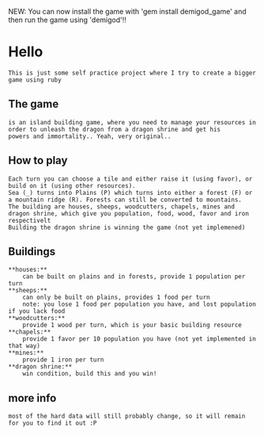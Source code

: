 NEW: You can now install the game with 'gem install demigod_game' and then run the game using 'demigod'!!

Hello
=======================================
    This is just some self practice project where I try to create a bigger game using ruby

The game
--------
    is an island building game, where you need to manage your resources in
    order to unleash the dragon from a dragon shrine and get his
    powers and immortality.. Yeah, very original..

How to play
----------
    Each turn you can choose a tile and either raise it (using favor), or build on it (using other resources).
    Sea (_) turns into Plains (P) which turns into either a forest (F) or a mountain ridge (R). Forests can still be converted to mountains.
    The building are houses, sheeps, woodcutters, chapels, mines and dragon shrine, which give you population, food, wood, favor and iron respectivelt
    Building the dragon shrine is winning the game (not yet implemened)

Buildings
---------
    **houses:**
        can be built on plains and in forests, provide 1 population per turn
    **sheeps:**
        can only be built on plains, provides 1 food per turn
        note: you lose 1 food per population you have, and lost population if you lack food
    **woodcutters:**
        provide 1 wood per turn, which is your basic building resource
    **chapels:**
        provide 1 favor per 10 population you have (not yet implemented in that way)
    **mines:**
        provide 1 iron per turn
    **dragon shrine:**
        win condition, build this and you win!
more info
---------
    most of the hard data will still probably change, so it will remain for you to find it out :P